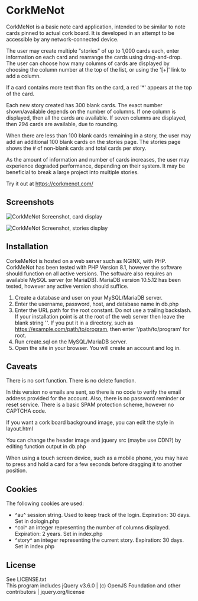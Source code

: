 # CorkMeNot

CorkMeNot is a basic note card application, intended to be similar to note cards pinned to actual cork board. It is 
developed in an attempt to be accessible by any network-connected device. 

The user may create multiple "stories" of up to 1,000 cards each, enter information on each card and rearrange the 
cards using drag-and-drop. The user can choose how many columns of cards are displayed by choosing the column number at 
the top of the list, or using the '[+]' link to add a column.

If a card contains more text than fits on the card, a red '*' appears at the top of the card.

Each new story created has 300 blank cards. The exact number shown/available depends on the number of columns. If one 
column is displayed, then all the cards are available. If seven columns are displayed, then 294 cards are available, 
due to rounding.

When there are less than 100 blank cards remaining in a story, the user may add an additional 100 blank cards on the 
stories page. The stories page shows the # of non-blank cards and total cards per story.

As the amount of information and number of cards increases, the user may experience degraded performance, depending on 
their system. It may be beneficial to break a large project into multiple stories.

Try it out at https://corkmenot.com/

## Screenshots

![CorkMeNot Screenshot, card display](/)

![CorkMeNot Screenshot, stories display](/)


## Installation

CorkeMeNot is hosted on a web server such as NGINX, with PHP. CorkMeNot has been tested with PHP Version 8.1, however 
the software should function on all active versions. The software also requires an available MySQL server (or MariaDB).
MariaDB version 10.5.12 has been tested, however any active version should suffice.

1. Create a database and user on your MySQL/MariaDB server. 
2. Enter the username, password, host, and database name in db.php
3. Enter the URL path for the root constant. Do not use a trailing backslash. If your installation point is at the root
of the web server then leave the blank string ''. If you put it in a directory, such as 
https://example.com/path/to/program, then enter '/path/to/program' for root.
4. Run create.sql on the MySQL/MariaDB server.
5. Open the site in your browser. You will create an account and log in. 

## Caveats

There is no sort function. There is no delete function.

In this version no emails are sent, so there is no code to verify the email address provided for the account. Also, 
there is no password reminder or reset service. There is a basic SPAM protection scheme, however no CAPTCHA code. 

If you want a cork board background image, you can edit the style in layout.html

You can change the header image and jquery src (maybe use CDN?) by editing function output in db.php

When using a touch screen device, such as a mobile phone, you may have to press and hold a card for a few seconds 
before dragging it to another position.

## Cookies

The following cookies are used:

- ^au^ session string. Used to keep track of the login. Expiration: 30 days. Set in dologin.php
- ^col^ an integer representing the number of columns displayed.  Expiration: 2 years. Set in index.php
- ^story^ an integer representing the current story. Expiration: 30 days. Set in index.php

## License

See LICENSE.txt  
This program includes jQuery v3.6.0 | (c) OpenJS Foundation and other contributors | jquery.org/license 
